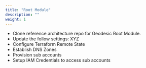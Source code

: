 ```yaml
---
title: "Root Module"
description: ""
weight: 1
---
```

* Clone reference architecture repo for Geodesic Root Module.
* Update the follow settings: XYZ
* Configure Terraform Remote State
* Establish DNS Zones
* Provision sub accounts
* Setup IAM Credentials to access sub accounts
